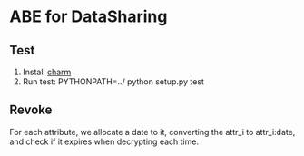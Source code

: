 # ABE for DataSharing
## Test
1. Install [charm](../third_party/charm)
2. Run test: PYTHONPATH=../ python setup.py test


## Revoke

For each attribute, we allocate a date to it, converting the attr_i to attr_i:date, and check if it expires when decrypting each time.
